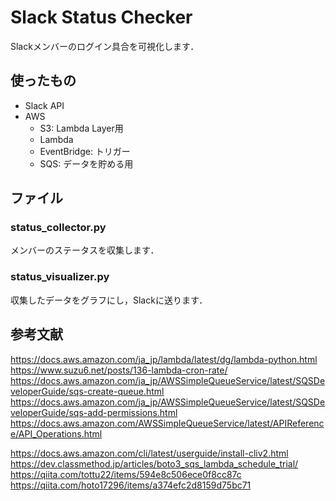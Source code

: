 # Slack Status Checker
Slackメンバーのログイン具合を可視化します．

## 使ったもの
- Slack API
- AWS
  - S3: Lambda Layer用
  - Lambda
  - EventBridge: トリガー
  - SQS: データを貯める用 

## ファイル
### status_collector.py
メンバーのステータスを収集します．

### status_visualizer.py
収集したデータをグラフにし，Slackに送ります．

## 参考文献
https://docs.aws.amazon.com/ja_jp/lambda/latest/dg/lambda-python.html  
https://www.suzu6.net/posts/136-lambda-cron-rate/  
https://docs.aws.amazon.com/ja_jp/AWSSimpleQueueService/latest/SQSDeveloperGuide/sqs-create-queue.html  
https://docs.aws.amazon.com/ja_jp/AWSSimpleQueueService/latest/SQSDeveloperGuide/sqs-add-permissions.html  
https://docs.aws.amazon.com/AWSSimpleQueueService/latest/APIReference/API_Operations.html

https://docs.aws.amazon.com/cli/latest/userguide/install-cliv2.html  
https://dev.classmethod.jp/articles/boto3_sqs_lambda_schedule_trial/  
https://qiita.com/tottu22/items/594e8c506ece0f8cc87c  
https://qiita.com/hoto17296/items/a374efc2d8159d75bc71